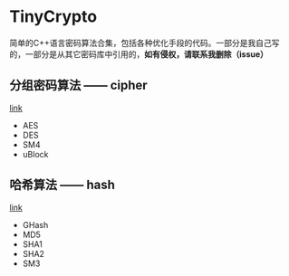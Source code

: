 # TinyCrypto

简单的C++语言密码算法合集，包括各种优化手段的代码。一部分是我自己写的，一部分是从其它密码库中引用的，**如有侵权，请联系我删除（issue）**

## 分组密码算法 —— cipher

[link](./cipher/README.md)

* AES
* DES
* SM4
* uBlock

## 哈希算法 —— hash

[link](./hash/README.md)

* GHash
* MD5
* SHA1
* SHA2
* SM3